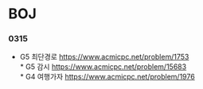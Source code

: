 # BOJ

### 0315  
* G5 최단경로 https://www.acmicpc.net/problem/1753<br>* G5 감시 https://www.acmicpc.net/problem/15683<br>* G4 여행가자 https://www.acmicpc.net/problem/1976
